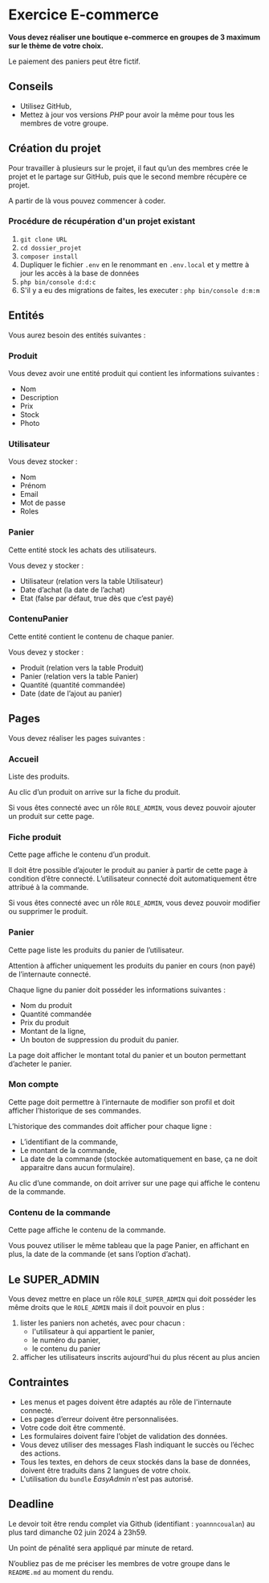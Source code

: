 # Exercice E-commerce

__Vous devez réaliser une boutique e-commerce en groupes de 3 maximum sur le thème de votre choix.__

Le paiement des paniers peut être fictif.

## Conseils

- Utilisez GitHub,
- Mettez à jour vos versions *PHP* pour avoir la même pour tous les membres de votre groupe.

## Création du projet
Pour travailler à plusieurs sur le projet, il faut qu’un des membres crée le projet et le partage sur GitHub, puis que le second membre récupère ce projet.

A partir de là vous pouvez commencer à coder.

### Procédure de récupération d'un projet existant

1. `git clone URL`
2. `cd dossier_projet`
3. `composer install`
4. Dupliquer le fichier `.env` en le renommant en `.env.local` et y mettre à jour les accès à la base de données
5. `php bin/console d:d:c`
6. S'il y a eu des migrations de faites, les executer : `php bin/console d:m:m`

## Entités
Vous aurez besoin des entités suivantes :

### Produit
Vous devez avoir une entité produit qui contient les informations suivantes :

- Nom
- Description
- Prix
- Stock
- Photo

### Utilisateur
Vous devez stocker :

- Nom
- Prénom
- Email
- Mot de passe
- Roles

### Panier
Cette entité stock les achats des utilisateurs.

Vous devez y stocker :

- Utilisateur (relation vers la table Utilisateur)
- Date d’achat (la date de l’achat)
- Etat (false par défaut, true dès que c’est payé)

### ContenuPanier
Cette entité contient le contenu de chaque panier.

Vous devez y stocker :

- Produit (relation vers la table Produit)
- Panier (relation vers la table Panier)
- Quantité (quantité commandée)
- Date (date de l’ajout au panier)

## Pages
Vous devez réaliser les pages suivantes :

### Accueil
Liste des produits.

Au clic d’un produit on arrive sur la fiche du produit.

Si vous êtes connecté avec un rôle `ROLE_ADMIN`, vous devez pouvoir ajouter un produit sur cette page.

### Fiche produit
Cette page affiche le contenu d’un produit.

Il doit être possible d’ajouter le produit au panier à partir de cette page à condition d’être connecté. L’utilisateur connecté doit automatiquement être attribué à la commande.

Si vous êtes connecté avec un rôle `ROLE_ADMIN`, vous devez pouvoir modifier ou supprimer le produit.

### Panier
Cette page liste les produits du panier de l’utilisateur.

Attention à afficher uniquement les produits du panier en cours (non payé) de l’internaute connecté.

Chaque ligne du panier doit posséder les informations suivantes :

- Nom du produit
- Quantité commandée
- Prix du produit
- Montant de la ligne,
- Un bouton de suppression du produit du panier.

La page doit afficher le montant total du panier et un bouton permettant d’acheter le panier.

### Mon compte
Cette page doit permettre à l’internaute de modifier son profil et doit afficher l’historique de ses commandes.

L’historique des commandes doit afficher pour chaque ligne :

- L’identifiant de la commande,
- Le montant de la commande,
- La date de la commande (stockée automatiquement en base, ça ne doit apparaitre dans aucun formulaire).

Au clic d’une commande, on doit arriver sur une page qui affiche le contenu de la commande.

### Contenu de la commande
Cette page affiche le contenu de la commande.

Vous pouvez utiliser le même tableau que la page Panier, en affichant en plus, la date de la commande (et sans l’option d’achat).

## Le SUPER_ADMIN
Vous devez mettre en place un rôle `ROLE_SUPER_ADMIN` qui doit posséder les même droits que le `ROLE_ADMIN` mais il doit pouvoir en plus :

1. lister les paniers non achetés, avec pour chacun :
	- l'utilisateur à qui appartient le panier,
	- le numéro du panier,
	- le contenu du panier
2. afficher les utilisateurs inscrits aujourd'hui du plus récent au plus ancien

## Contraintes

- Les menus et pages doivent être adaptés au rôle de l'internaute connecté.
- Les pages d’erreur doivent être personnalisées.
- Votre code doit être commenté.
- Les formulaires doivent faire l’objet de validation des données.
- Vous devez utiliser des messages Flash indiquant le succès ou l’échec des actions.
- Tous les textes, en dehors de ceux stockés dans la base de données, doivent être traduits dans 2 langues de votre choix.
- L'utilisation du `bundle` _EasyAdmin_ n'est pas autorisé.

## Deadline
Le devoir toit être rendu complet via Github (identifiant : `yoannncoualan`) au plus tard dimanche 02 juin 2024 à 23h59.

Un point de pénalité sera appliqué par minute de retard.

N’oubliez pas de me préciser les membres de votre groupe dans le `README.md` au moment du rendu.